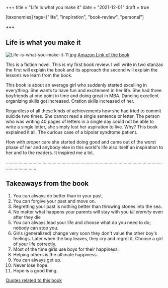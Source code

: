 +++
title = "Life is what you make it"
date = "2021-12-01"
draft = true

[taxonomies]
tags=["life", "inspiration", "book-review", "personal"]

+++
## Life is what you make it

![Life-is-what-you-make-it-11.jpg](https://cdn.hashnode.com/res/hashnode/image/upload/v1639550954743/jIlzXygIj.jpeg)
[Amazon Link of the book](https://www.amazon.in/Life-What-Make-Preeti-Shenoy/dp/9380349300/)

This is a fiction novel. This is my first book review. I will write in two stanzas the first will explain the book and its approach the second will explain the lessons we learn from the book.

This book is about an average girl who suddenly started excelling in everything.
She wants to have fun and excitement in her life.
She had three boyfriends at one point in time and doing great in MBA. Dancing excellent organizing skills got increased. Oration skills increased of her.

Regardless of all these kinds of achievements how she had tried to commit suicide two times. She cannot read a single sentence or letter. The person who was writing 40 pages of letters in a single day could not be able to write a single letter, she simply lost her aspiration to live. Why? This book explained it all. The curious case of a bipolar syndrome patient.

How with proper care she started doing good and came out of the worst phase of her and anybody else in this world's life also itself an inspiration to her and to the readers. It inspired me a lot.

…………………………………………………………………………………………………………………………………

## Takeaways from the book


1. You can always do better than in your past.
2. You can forgive your past and move on.
3. Regretting your past is nothing better than throwing stones into the sea.
4. No matter what happens your parents will stay with you *till eternity*  even after they die
5. You can always lead your life and choose what do you need to do; nobody can stop you.
6. Girls (generalized) change very soon they don't value the other boy's feelings. Later when the boy leaves, they cry and regret it. Choose a girl of your life correctly.
7. Most of the time girls use boys for their happiness.
8. Helping others is the ultimate happiness.
9. You can always get up.
10. Never lose hope.
11. Hope is a good thing.
	

[Quotes related to this book](https://www.goodreads.com/work/quotes/15779085-life-is-what-you-make-it-a-story-of-love-hope-and-how-determination-ca)